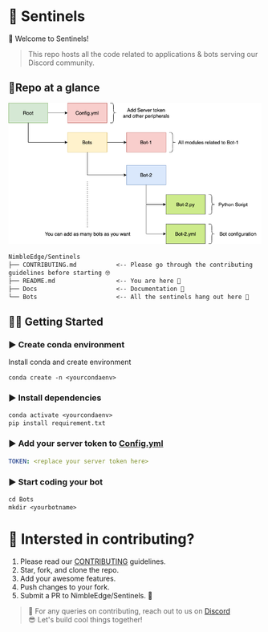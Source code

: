# 🤖 Sentinels 
👋 Welcome to Sentinels!

> This repo hosts all the code related to applications & bots serving our Discord community.

## 📌Repo at a glance

<p align="center">
  <img src="./assets/structure.png" />
</p>

```
NimbleEdge/Sentinels
├── CONTRIBUTING.md           <-- Please go through the contributing guidelines before starting 🤓
├── README.md                 <-- You are here 📌
├── Docs                      <-- Documentation 📄
└── Bots                      <-- All the sentinels hang out here 🌝 
```

## 🦾🤖 Getting Started 

### ▶ Create conda environment 

Install conda and create environment

```
conda create -n <yourcondaenv>
```

### ▶ Install dependencies

```
conda activate <yourcondaenv>
pip install requirement.txt
```
### ▶ Add your server token to [Config.yml](https://github.com/NimbleEdge/Sentinels/blob/master/config/config.yml)

```yml
TOKEN: <replace your server token here>

```

### ▶ Start coding your bot 
```
cd Bots
mkdir <yourbotname>
```

# 🎯 Intersted in contributing?

1. Please read our [CONTRIBUTING](https://github.com/NimbleEdge/Sentinels/blob/master/CONTRIBUTING.md) guidelines.
2. Star, fork, and clone the repo.
4. Add your awesome features.
5. Push changes to your fork.
6. Submit a PR to NimbleEdge/Sentinels. 🎉

> 💬 For any queries on contributing, reach out to us on [Discord](https://nimbleedge.ai/discord) <br>
> 😎 Let's build cool things together!
